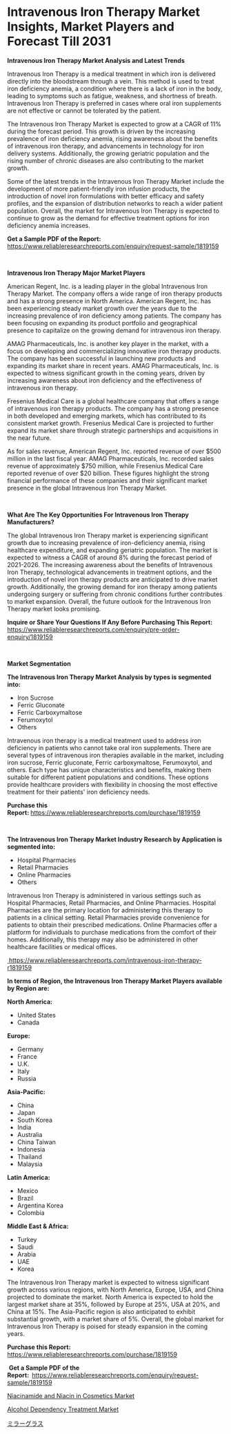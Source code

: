 <p><h1>Intravenous Iron Therapy Market Insights, Market Players and Forecast Till 2031</h1></p><p><strong>Intravenous Iron Therapy Market Analysis and Latest Trends</strong></p>
<p><p>Intravenous Iron Therapy is a medical treatment in which iron is delivered directly into the bloodstream through a vein. This method is used to treat iron deficiency anemia, a condition where there is a lack of iron in the body, leading to symptoms such as fatigue, weakness, and shortness of breath. Intravenous Iron Therapy is preferred in cases where oral iron supplements are not effective or cannot be tolerated by the patient.</p><p>The Intravenous Iron Therapy Market is expected to grow at a CAGR of 11% during the forecast period. This growth is driven by the increasing prevalence of iron deficiency anemia, rising awareness about the benefits of intravenous iron therapy, and advancements in technology for iron delivery systems. Additionally, the growing geriatric population and the rising number of chronic diseases are also contributing to the market growth.</p><p>Some of the latest trends in the Intravenous Iron Therapy Market include the development of more patient-friendly iron infusion products, the introduction of novel iron formulations with better efficacy and safety profiles, and the expansion of distribution networks to reach a wider patient population. Overall, the market for Intravenous Iron Therapy is expected to continue to grow as the demand for effective treatment options for iron deficiency anemia increases.</p></p>
<p><strong>Get a Sample PDF of the Report:&nbsp;</strong> <a href="https://www.reliableresearchreports.com/enquiry/request-sample/1819159">https://www.reliableresearchreports.com/enquiry/request-sample/1819159</a></p>
<p>&nbsp;</p>
<p><strong>Intravenous Iron Therapy Major Market Players</strong></p>
<p><p>American Regent, Inc. is a leading player in the global Intravenous Iron Therapy Market. The company offers a wide range of iron therapy products and has a strong presence in North America. American Regent, Inc. has been experiencing steady market growth over the years due to the increasing prevalence of iron deficiency among patients. The company has been focusing on expanding its product portfolio and geographical presence to capitalize on the growing demand for intravenous iron therapy.</p><p>AMAG Pharmaceuticals, Inc. is another key player in the market, with a focus on developing and commercializing innovative iron therapy products. The company has been successful in launching new products and expanding its market share in recent years. AMAG Pharmaceuticals, Inc. is expected to witness significant growth in the coming years, driven by increasing awareness about iron deficiency and the effectiveness of intravenous iron therapy.</p><p>Fresenius Medical Care is a global healthcare company that offers a range of intravenous iron therapy products. The company has a strong presence in both developed and emerging markets, which has contributed to its consistent market growth. Fresenius Medical Care is projected to further expand its market share through strategic partnerships and acquisitions in the near future.</p><p>As for sales revenue, American Regent, Inc. reported revenue of over $500 million in the last fiscal year. AMAG Pharmaceuticals, Inc. recorded sales revenue of approximately $750 million, while Fresenius Medical Care reported revenue of over $20 billion. These figures highlight the strong financial performance of these companies and their significant market presence in the global Intravenous Iron Therapy Market.</p></p>
<p>&nbsp;</p>
<p><strong>What Are The Key Opportunities For Intravenous Iron Therapy Manufacturers?</strong></p>
<p><p>The global Intravenous Iron Therapy market is experiencing significant growth due to increasing prevalence of iron-deficiency anemia, rising healthcare expenditure, and expanding geriatric population. The market is expected to witness a CAGR of around 8% during the forecast period of 2021-2026. The increasing awareness about the benefits of Intravenous Iron Therapy, technological advancements in treatment options, and the introduction of novel iron therapy products are anticipated to drive market growth. Additionally, the growing demand for iron therapy among patients undergoing surgery or suffering from chronic conditions further contributes to market expansion. Overall, the future outlook for the Intravenous Iron Therapy market looks promising.</p></p>
<p><strong>Inquire or Share Your Questions If Any Before Purchasing This Report:</strong> <a href="https://www.reliableresearchreports.com/enquiry/pre-order-enquiry/1819159">https://www.reliableresearchreports.com/enquiry/pre-order-enquiry/1819159</a></p>
<p>&nbsp;</p>
<p><strong>Market Segmentation</strong></p>
<p><strong>The Intravenous Iron Therapy Market Analysis by types is segmented into:</strong></p>
<p><ul><li>Iron Sucrose</li><li>Ferric Gluconate</li><li>Ferric Carboxymaltose</li><li>Ferumoxytol</li><li>Others</li></ul></p>
<p><p>Intravenous iron therapy is a medical treatment used to address iron deficiency in patients who cannot take oral iron supplements. There are several types of intravenous iron therapies available in the market, including iron sucrose, Ferric gluconate, Ferric carboxymaltose, Ferumoxytol, and others. Each type has unique characteristics and benefits, making them suitable for different patient populations and conditions. These options provide healthcare providers with flexibility in choosing the most effective treatment for their patients' iron deficiency needs.</p></p>
<p><strong>Purchase this Report:&nbsp;</strong><a href="https://www.reliableresearchreports.com/purchase/1819159">https://www.reliableresearchreports.com/purchase/1819159</a></p>
<p>&nbsp;</p>
<p><strong>The Intravenous Iron Therapy Market Industry Research by Application is segmented into:</strong></p>
<p><ul><li>Hospital Pharmacies</li><li>Retail Pharmacies</li><li>Online Pharmacies</li><li>Others</li></ul></p>
<p><p>Intravenous Iron Therapy is administered in various settings such as Hospital Pharmacies, Retail Pharmacies, and Online Pharmacies. Hospital Pharmacies are the primary location for administering this therapy to patients in a clinical setting. Retail Pharmacies provide convenience for patients to obtain their prescribed medications. Online Pharmacies offer a platform for individuals to purchase medications from the comfort of their homes. Additionally, this therapy may also be administered in other healthcare facilities or medical offices.</p></p>
<p><a href="https://www.reliableresearchreports.com/intravenous-iron-therapy-r1819159">&nbsp;https://www.reliableresearchreports.com/intravenous-iron-therapy-r1819159</a></p>
<p><strong>In terms of Region, the Intravenous Iron Therapy Market Players available by Region are:</strong></p>
<p>
    <p> <strong> North America: </strong>
        <ul>
            <li>United States</li>
            <li>Canada</li>
        </ul>
        </p> 
    <p> <strong> Europe: </strong>
        <ul>
            <li>Germany</li>
            <li>France</li>
            <li>U.K.</li>
            <li>Italy</li>
            <li>Russia</li>
        </ul>
        </p> 
    <p> <strong> Asia-Pacific: </strong>
        <ul>
            <li>China</li>
            <li>Japan</li>
            <li>South Korea</li>
            <li>India</li>
            <li>Australia</li>
            <li>China Taiwan</li>
            <li>Indonesia</li>
            <li>Thailand</li>
            <li>Malaysia</li>
        </ul>
        </p> 
    <p> <strong> Latin America: </strong>
        <ul>
            <li>Mexico</li>
            <li>Brazil</li>
            <li>Argentina Korea</li>
            <li>Colombia</li>
        </ul>
        </p> 
    <p> <strong> Middle East & Africa: </strong>
        <ul>
            <li>Turkey</li>
            <li>Saudi</li>
            <li>Arabia</li>
            <li>UAE</li>
            <li>Korea</li>
        </ul>
    </p>
    </p>
<p><p>The Intravenous Iron Therapy market is expected to witness significant growth across various regions, with North America, Europe, USA, and China projected to dominate the market. North America is expected to hold the largest market share at 35%, followed by Europe at 25%, USA at 20%, and China at 15%. The Asia-Pacific region is also anticipated to exhibit substantial growth, with a market share of 5%. Overall, the global market for Intravenous Iron Therapy is poised for steady expansion in the coming years.</p></p>
<p><strong>Purchase this Report: </strong><a href="https://www.reliableresearchreports.com/purchase/1819159">https://www.reliableresearchreports.com/purchase/1819159</a></p>
<p>&nbsp;<strong>Get a Sample PDF of the Report:&nbsp;&nbsp;</strong><a href="https://www.reliableresearchreports.com/enquiry/request-sample/1819159">https://www.reliableresearchreports.com/enquiry/request-sample/1819159</a></p>
<p><strong></strong></p>
<p><p><a href="https://boundless-drawbridge-702.notion.site/Niacinamide-and-Niacin-in-Cosmetics-Market-Focuses-on-Market-Share-Size-and-Projected-Forecast-Till-6cd4ea0460454143b0d147a129d8c6c1">Niacinamide and Niacin in Cosmetics Market</a></p><p><a href="https://github.com/RickHolmes3/Market-Research-Report-List-4/blob/main/alcohol-dependency-treatment-market.md">Alcohol Dependency Treatment Market</a></p><p><a href="https://github.com/zekaoe592392/Market-Research-Report-List-2/blob/main/848237749328.md">ミラーグラス</a></p></p>